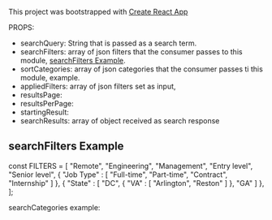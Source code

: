 This project was bootstrapped with [Create React App](https://github.com/facebookincubator/create-react-app)

PROPS:
  * searchQuery:    String that is passed as a search term.
  * searchFilters:  array of json filters that the consumer passes to this module, [searchFilters Example](#searchfilters-example).
  * sortCategories: array of json categories that the consumer passes ti this module, example.
  * appliedFilters: array of json filters set as input,
  * resultsPage:     
  * resultsPerPage: 
  * startingResult:  
  * searchResults:  array of object received as search response

## searchFilters Example
  const FILTERS = [
    "Remote",
    "Engineering",
    "Management",
    "Entry level",
    "Senior level",
    {
      "Job Type" : [
        "Full-time",
        "Part-time",
        "Contract",
        "Internship"
      ]
    },
    {
      "State" : [
        "DC",
        {
          "VA" : [
            "Arlington",
            "Reston"
          ]
        },
        "GA"
      ]
    },
];

searchCategories example:
